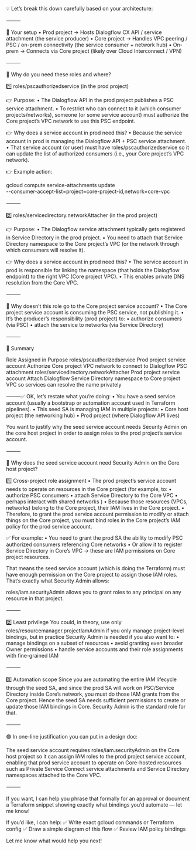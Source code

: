 💡 Let’s break this down carefully based on your architecture:

⸻

🌟 Your setup
	•	Prod project → Hosts Dialogflow CX API / service attachment (the service producer)
	•	Core project → Handles VPC peering / PSC / on-prem connectivity (the service consumer + network hub)
	•	On-prem → Connects via Core project (likely over Cloud Interconnect / VPN)

⸻

🚀 Why do you need these roles and where?

1️⃣ roles/pscauthorizedservice (in the prod project)

👉 Purpose:
	•	The Dialogflow API in the prod project publishes a PSC service attachment.
	•	To restrict who can connect to it (which consumer projects/networks), someone (or some service account) must authorize the Core project’s VPC network to use this PSC endpoint.

👉 Why does a service account in prod need this?
	•	Because the service account in prod is managing the Dialogflow API + PSC service attachment.
	•	That service account (or user) must have roles/pscauthorizedservice so it can update the list of authorized consumers (i.e., your Core project’s VPC network).

👉 Example action:

gcloud compute service-attachments update <dialogflow-psc-attachment> \
  --consumer-accept-list=project=core-project-id,network=core-vpc


⸻

2️⃣ roles/servicedirectory.networkAttacher (in the prod project)

👉 Purpose:
	•	The Dialogflow service attachment typically gets registered in Service Directory in the prod project.
	•	You need to attach that Service Directory namespace to the Core project’s VPC (or the network through which consumers will resolve it).

👉 Why does a service account in prod need this?
	•	The service account in prod is responsible for linking the namespace (that holds the Dialogflow endpoint) to the right VPC (Core project VPC).
	•	This enables private DNS resolution from the Core VPC.

⸻

📝 Why doesn’t this role go to the Core project service account?
	•	The Core project service account is consuming the PSC service, not publishing it.
	•	It’s the producer’s responsibility (prod project) to:
	•	authorize consumers (via PSC)
	•	attach the service to networks (via Service Directory)

⸻

🔑 Summary

Role	Assigned in	Purpose
roles/pscauthorizedservice	Prod project service account	Authorize Core project VPC network to connect to Dialogflow PSC attachment
roles/servicedirectory.networkAttacher	Prod project service account	Attach Dialogflow Service Directory namespace to Core project VPC so services can resolve the name privately


⸻✅ OK, let’s restate what you’re doing:
	•	You have a seed service account (usually a bootstrap or automation account used in Terraform pipelines).
	•	This seed SA is managing IAM in multiple projects:
	•	Core host project (the networking hub)
	•	Prod project (where Dialogflow API lives)

You want to justify why the seed service account needs Security Admin on the core host project in order to assign roles to the prod project’s service account.

⸻

🎯 Why does the seed service account need Security Admin on the Core host project?

1️⃣ Cross-project role assignment
	•	The prod project’s service account needs to operate on resources in the Core project (for example, to:
	•	authorize PSC consumers
	•	attach Service Directory to the Core VPC
	•	perhaps interact with shared networks
)
	•	Because those resources (VPCs, networks) belong to the Core project, their IAM lives in the Core project.
	•	Therefore, to grant the prod service account permission to modify or attach things on the Core project, you must bind roles in the Core project’s IAM policy for the prod service account.

✅ For example:
	•	You need to grant the prod SA the ability to modify PSC authorized consumers referencing Core networks
	•	Or allow it to register Service Directory in Core’s VPC
→ these are IAM permissions on Core project resources.

That means the seed service account (which is doing the Terraform) must have enough permission on the Core project to assign those IAM roles. That’s exactly what Security Admin allows:

roles/iam.securityAdmin
allows you to grant roles to any principal on any resource in that project.

⸻

2️⃣ Least privilege
You could, in theory, use only roles/resourcemanager.projectIamAdmin if you only manage project-level bindings, but in practice Security Admin is needed if you also want to:
	•	manage bindings on a subset of resources
	•	avoid granting even broader Owner permissions
	•	handle service accounts and their role assignments with fine-grained IAM

⸻

3️⃣ Automation scope
Since you are automating the entire IAM lifecycle through the seed SA, and since the prod SA will work on PSC/Service Directory inside Core’s network, you must do those IAM grants from the Core project. Hence the seed SA needs sufficient permissions to create or update those IAM bindings in Core. Security Admin is the standard role for that.

⸻

🟢 In one-line justification you can put in a design doc:

The seed service account requires roles/iam.securityAdmin on the Core host project so it can assign IAM roles to the prod project service account, enabling that prod service account to operate on Core-hosted resources such as Private Service Connect service attachments and Service Directory namespaces attached to the Core VPC.

⸻

If you want, I can help you phrase that formally for an approval or document a Terraform snippet showing exactly what bindings you’d automate — let me know!

If you’d like, I can help:
✅ Write exact gcloud commands or Terraform config
✅ Draw a simple diagram of this flow
✅ Review IAM policy bindings

Let me know what would help you next!

